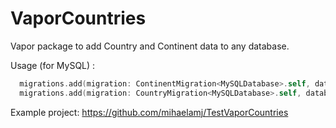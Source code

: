 # VaporCountries

Vapor package to add Country and Continent data to any database.

Usage (for MySQL) :

```swift
  migrations.add(migration: ContinentMigration<MySQLDatabase>.self, database: .mysql)
  migrations.add(migration: CountryMigration<MySQLDatabase>.self, database: .mysql)
  ```


Example project:
https://github.com/mihaelamj/TestVaporCountries
